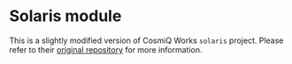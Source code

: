 # Solaris module

This is a slightly modified version of CosmiQ Works `solaris` project. Please refer to their [original repository](https://github.com/CosmiQ/solaris) for more information.
